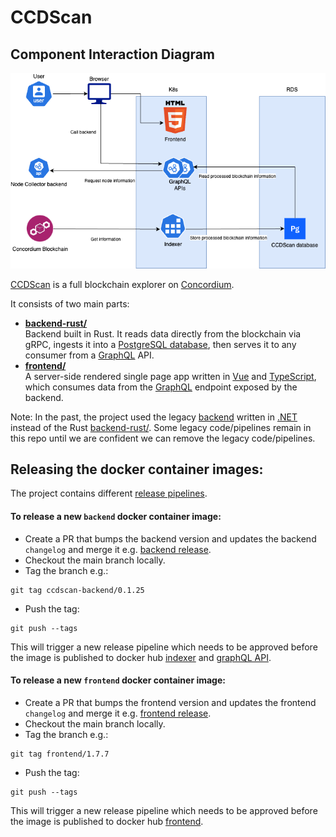 # CCDScan

## Component Interaction Diagram

![Component Interaction Diagram](docs/diagrams/CCDScan.drawio.png)

[CCDScan](https://ccdscan.io) is a full blockchain explorer on [Concordium](https://www.concordium.com/).

It consists of two main parts:

- **[backend-rust/](./backend-rust/README.md)**  
  Backend built in Rust. It reads data directly from the blockchain via gRPC, ingests it into a [PostgreSQL database](https://www.postgresql.org/), then serves it to any consumer from a [GraphQL](https://graphql.org/) API.
- **[frontend/](./frontend/README.md)**  
  A server-side rendered single page app written in [Vue](https://vuejs.org/) and [TypeScript](https://www.typescriptlang.org/), which consumes data from the [GraphQL](https://graphql.org/) endpoint exposed by the backend.

Note: In the past, the project used the legacy [backend](./backend/README.md) written in [.NET](https://dotnet.microsoft.com/en-us/) instead of the Rust [backend-rust/](./backend-rust/README.md). 
Some legacy code/pipelines remain in this repo until we are confident we can remove the legacy code/pipelines.

## Releasing the docker container images:

The project contains different [release pipelines](.github/workflows).

#### To release a new `backend` docker container image:

- Create a PR that bumps the backend version and updates the backend `changelog` and merge it e.g. [backend release](https://github.com/Concordium/concordium-scan/pull/536/files).
- Checkout the main branch locally.
- Tag the branch e.g.:
```
git tag ccdscan-backend/0.1.25
```
- Push the tag:
```
git push --tags
```
This will trigger a new release pipeline which needs to be approved before the image is published to docker hub [indexer](https://hub.docker.com/r/concordium/ccdscan-indexer/tags) and [graphQL API](https://hub.docker.com/r/concordium/ccdscan-api/tags).

#### To release a new `frontend` docker container image:

- Create a PR that bumps the frontend version and updates the frontend `changelog` and merge it e.g. [frontend release](https://github.com/Concordium/concordium-scan/pull/488/files).
- Checkout the main branch locally.
- Tag the branch e.g.:
```
git tag frontend/1.7.7
```
- Push the tag:
```
git push --tags
```
This will trigger a new release pipeline which needs to be approved before the image is published to docker hub [frontend](https://hub.docker.com/r/concordium/ccdscan-frontend/tags).

